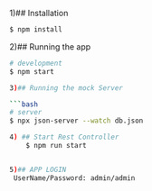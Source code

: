 1)## Installation

```bash
$ npm install
```

2)## Running the app

```bash
# development
$ npm start

3)## Running the mock Server

```bash
# server
$ npx json-server --watch db.json

4) ## Start Rest Controller
    $ npm run start


5)## APP LOGIN
 UserName/Password: admin/admin